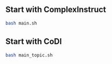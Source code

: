 ## Start with ComplexInstruct

```bash
bash main.sh
```

## Start with CoDI

```bash
bash main_topic.sh
```